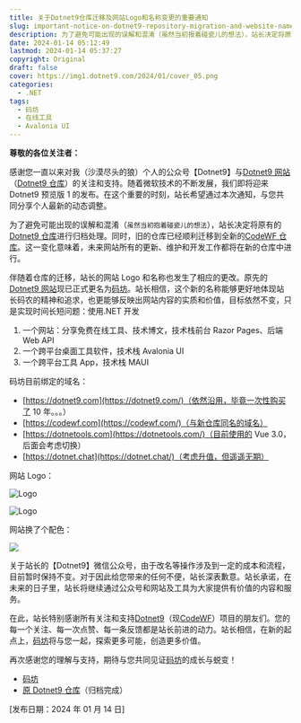 ```yaml
---
title: 关于Dotnet9仓库迁移及网站Logo和名称变更的重要通知
slug: important-notice-on-dotnet9-repository-migration-and-website-name-change
description: 为了避免可能出现的误解和混淆（虽然当初报着碰瓷儿的想法），站长决定将原有的Dotnet9仓库进行归档处理。
date: 2024-01-14 05:12:49
lastmod: 2024-01-14 05:37:27
copyright: Original
draft: false
cover: https://img1.dotnet9.com/2024/01/cover_05.png
categories:
  - .NET
tags:
  - 码坊
  - 在线工具
  - Avalonia UI
---
```


**尊敬的各位关注者：**

感谢您一直以来对我（沙漠尽头的狼）个人的公众号【Dotnet9】与[Dotnet9 网站](https://dotnet9.com)（[Dotnet9 仓库](https://github.com/dotnet9/dotnet9.com)）的关注和支持。随着微软技术的不断发展，我们即将迎来 Dotnet9 预览版 1 的发布。在这个重要的时刻，站长希望通过本次通知，与您共同分享个人最新的动态调整。

为了避免可能出现的误解和混淆（`虽然当初抱着碰瓷儿的想法`），站长决定将原有的[Dotnet9 仓库](https://github.com/dotnet9/dotnet9.com)进行归档处理。同时，旧的仓库已经顺利迁移到全新的[CodeWF 仓库](https://github.com/dotnet9/CodeWF)。这一变化意味着，未来网站所有的更新、维护和开发工作都将在新的仓库中进行。

伴随着仓库的迁移，站长的网站 Logo 和名称也发生了相应的更改。原先的[Dotnet9 网站](https://dotnet9.com/)现已正式更名为[码坊](https://codewf.com/)。站长相信，这个新的名称能够更好地体现站长码农的精神和追求，也更能够反映出网站内容的实质和价值，目标依然不变，只是实现时间长短问题：使用.NET 开发

1. 一个网站：分享免费在线工具、技术博文，技术栈前台 Razor Pages、后端 Web API
2. 一个跨平台桌面工具软件，技术栈 Avalonia UI
3. 一个跨平台工具 App，技术栈 MAUI

码坊目前绑定的域名：

- [https://dotnet9.com](https://dotnet9.com/)（依然沿用，毕竟一次性购买了 10 年。。。）
- [https://codewf.com](https://codewf.com/)（与新仓库同名的域名）
- [https://dotnetools.com](https://dotnetools.com/)（目前使用的 Vue 3.0，后面会考虑切换）
- [https://dotnet.chat](https://dotnet.chat/)（考虑升值，但遥遥无期）

网站 Logo：

![Logo](https://img1.dotnet9.com/2024/01/logo.png)

![Logo](https://img1.dotnet9.com/2024/01/logo-banner.png)

网站换了个配色：

![](https://img1.dotnet9.com/2024/01/cover_05.png)

关于站长的【Dotnet9】微信公众号，由于改名等操作涉及到一定的成本和流程，目前暂时保持不变。对于因此给您带来的任何不便，站长深表歉意。站长承诺，在未来的日子里，站长将继续通过公众号和网站及工具为大家提供有价值的内容和服务。

在此，站长特别感谢所有关注和支持[Dotnet9](https://github.com/dotnet9/dotnet9.com)（现[CodeWF](https://github.com/dotnet9/CodeWF)）项目的朋友们。您的每一个关注、每一次点赞、每一条反馈都是站长前进的动力。站长相信，在新的起点上，[码坊](https://codewf.com/)将与您一起，探索更多可能，创造更多价值。

再次感谢您的理解与支持，期待与您共同见证[码坊](https://codewf.com/)的成长与蜕变！

- [码坊](https://codewf.com/)
- [原 Dotnet9 仓库](https://github.com/dotnet9/dotnet9.com)（归档完成）

[发布日期：2024 年 01 月 14 日]
